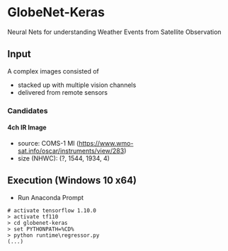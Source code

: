 # GlobeNet-Keras
Neural Nets for understanding Weather Events from Satellite Observation

## Input
A complex images consisted of
* stacked up with multiple vision channels
* delivered from remote sensors

### Candidates
#### 4ch IR Image
* source: COMS-1 MI (https://www.wmo-sat.info/oscar/instruments/view/283)
* size (NHWC): (?, 1544, 1934, 4)  

## Execution (Windows 10 x64)
* Run Anaconda Prompt
```
# activate tensorflow 1.10.0
> activate tf110
> cd globenet-keras
> set PYTHONPATH=%CD%
> python runtime\regressor.py
(...)
```
